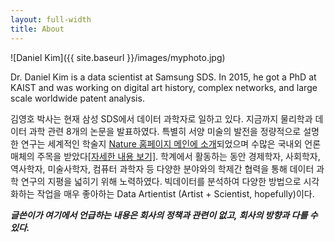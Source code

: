 ```yaml
---
layout: full-width
title: About
---
```


![Daniel Kim]({{ site.baseurl }}/images/myphoto.jpg)

Dr. Daniel Kim is a data scientist at Samsung SDS. In 2015, he got a PhD at KAIST and was working on digital art history, complex networks, and large scale worldwide patent analysis.

김영호 박사는 현재 삼성 SDS에서 데이터 과학자로 일하고 있다. 지금까지 물리학과 데이터 과학 관련 8개의 논문을 발표하였다. 특별히 서양 미술의 발전을 정량적으로 설명한 연구는 세계적인 학술지 [Nature 홈페이지 메인에 소개](http://www.danielykim.me/images/Nature_main_20141211.png)되었으며 수많은 국내외 언론 매체의 주목을 받았다[[자세한 내용 보기]](http://danielykim.me/papers/DKim2014/). 학계에서 활동하는 동안 경제학자, 사회학자, 역사학자, 미술사학자, 컴퓨터 과학자 등 다양한 분야와의 학제간 협력을 통해 데이터 과학 연구의 지평을 넓히기 위해 노력하였다. 빅데이터를 분석하여 다양한 방법으로 시각화하는 작업을 매우 좋아하는 Data Artientist (Artist + Scientist, hopefully)이다.

***글쓴이가 여기에서 언급하는 내용은 회사의 정책과 관련이 없고, 회사의 방향과 다를 수 있다.***
